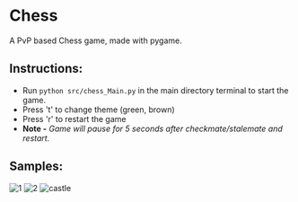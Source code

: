 # Chess
 A PvP based Chess game, made with pygame.

## Instructions:
- Run `python src/chess_Main.py` in the main directory terminal to start the game.
- Press 't' to change theme (green, brown)
- Press 'r' to restart the game
- **Note -** *Game will pause for 5 seconds after checkmate/stalemate and restart.*

## Samples:
![1](https://user-images.githubusercontent.com/122785879/221366435-18309398-5706-4441-8aa5-21fb3b4d8ae4.png)
![2](https://user-images.githubusercontent.com/122785879/221366436-354d79df-8081-4a77-9313-afff6289106c.png)
![castle](https://user-images.githubusercontent.com/122785879/221366444-303fbc70-a282-46d7-aa01-38787c893fa5.png)
